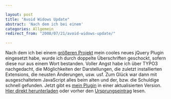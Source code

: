 ```yaml
---

layout: post
title: "Avoid Widows Update"
abstract: 'Nach dem ich bei einem'
categories: Allgemein
redirect_from: "2008/07/21/avoid-widows-update/"

---
```


Nach dem ich bei einem [größeren Projekt](http://www.casiam.de "Terrakottakrieger höchster Qualität") mein cooles neues jQuery Plugin eingesetzt habe, wurde ich durch doppelte Überschriften geschockt, sofern diese nur aus einem Wort bestanden.
Voller Angst habe ich über TYPO3 nachgedacht, die Möglichkeiten der Darstellungen, die zuletzt installierten Extensions, die neusten Änderungen, usw. usf.
Zum Glück war dann mit ausgeschaltetem JavaScript alles beim alten und der, bzw. die Schuldige schnell gefunden. Jetzt gibt es [mein Plugin](http://www.interaktionsdesigner.de/2008/07/18/jquery-plugin-avoid-widows/) in einer aktualisierten Version. [Hier direkt herunterladen](http://www.interaktionsdesigner.de/stuff/jquery.avoidwidows.js) oder vorher den [Ursprungseintrag](http://www.interaktionsdesigner.de/2008/07/18/jquery-plugin-avoid-widows/) lesen.